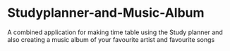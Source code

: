 # Studyplanner-and-Music-Album
A combined application for making time table using the Study planner  and also creating a music album of your favourite artist and favourite songs
